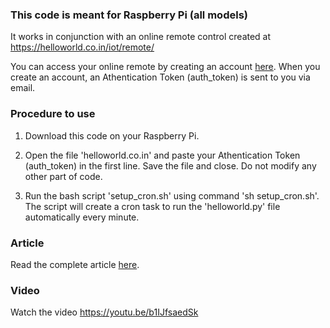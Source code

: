 ### This code is meant for Raspberry Pi (all models)

It works in conjunction with an online remote control created at https://helloworld.co.in/iot/remote/

You can access your online remote by creating an account <a href='https://helloworld.co.in/iot/users/login.php'>here</a>. When you create an account, an Athentication Token (auth_token) is sent to you via email.

### Procedure to use
  
1. Download this code on your Raspberry Pi.
  
2. Open the file 'helloworld.co.in' and paste your Athentication Token (auth_token) in the first line. Save the file and close. Do not modify any other part of code. 
  
3. Run the bash script 'setup_cron.sh' using command 'sh setup_cron.sh'. The script will create a cron task to run the 'helloworld.py' file automatically every minute.

  ### Article
Read the complete article <a href='https://helloworld.co.in/article/online-remote-controlling-raspberry-pi-gpio-and-camera-remotely-iot-project'>here</a>.

### Video

Watch the video https://youtu.be/b1IJfsaedSk
